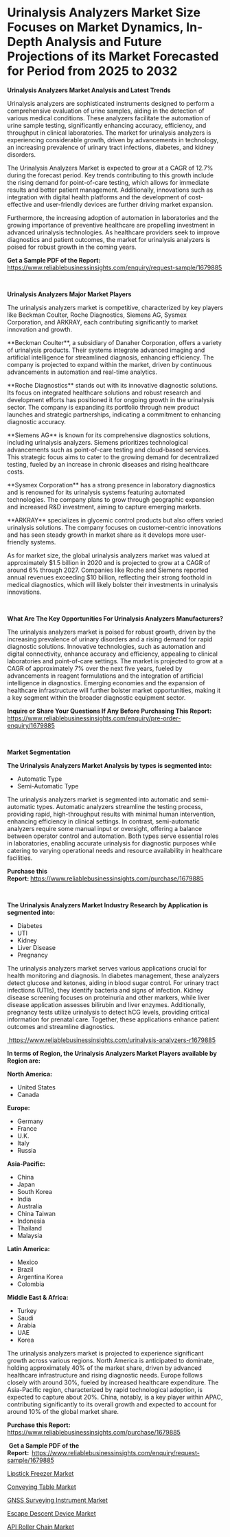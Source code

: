 <p><h1>Urinalysis Analyzers Market Size Focuses on Market Dynamics, In-Depth Analysis and Future Projections of its Market Forecasted for Period from 2025 to 2032</h1></p><p><strong>Urinalysis Analyzers Market Analysis and Latest Trends</strong></p>
<p><p>Urinalysis analyzers are sophisticated instruments designed to perform a comprehensive evaluation of urine samples, aiding in the detection of various medical conditions. These analyzers facilitate the automation of urine sample testing, significantly enhancing accuracy, efficiency, and throughput in clinical laboratories. The market for urinalysis analyzers is experiencing considerable growth, driven by advancements in technology, an increasing prevalence of urinary tract infections, diabetes, and kidney disorders.</p><p>The Urinalysis Analyzers Market is expected to grow at a CAGR of 12.7% during the forecast period. Key trends contributing to this growth include the rising demand for point-of-care testing, which allows for immediate results and better patient management. Additionally, innovations such as integration with digital health platforms and the development of cost-effective and user-friendly devices are further driving market expansion. </p><p>Furthermore, the increasing adoption of automation in laboratories and the growing importance of preventive healthcare are propelling investment in advanced urinalysis technologies. As healthcare providers seek to improve diagnostics and patient outcomes, the market for urinalysis analyzers is poised for robust growth in the coming years.</p></p>
<p><strong>Get a Sample PDF of the Report:&nbsp;</strong> <a href="https://www.reliablebusinessinsights.com/enquiry/request-sample/1679885?utm_campaign=62&utm_medium=2&utm_source=Github&utm_content=ia&utm_term=03032025&utm_id=urinalysis-analyzers">https://www.reliablebusinessinsights.com/enquiry/request-sample/1679885</a></p>
<p>&nbsp;</p>
<p><strong>Urinalysis Analyzers Major Market Players</strong></p>
<p><p>The urinalysis analyzers market is competitive, characterized by key players like Beckman Coulter, Roche Diagnostics, Siemens AG, Sysmex Corporation, and ARKRAY, each contributing significantly to market innovation and growth.</p><p>**Beckman Coulter**, a subsidiary of Danaher Corporation, offers a variety of urinalysis products. Their systems integrate advanced imaging and artificial intelligence for streamlined diagnosis, enhancing efficiency. The company is projected to expand within the market, driven by continuous advancements in automation and real-time analytics.</p><p>**Roche Diagnostics** stands out with its innovative diagnostic solutions. Its focus on integrated healthcare solutions and robust research and development efforts has positioned it for ongoing growth in the urinalysis sector. The company is expanding its portfolio through new product launches and strategic partnerships, indicating a commitment to enhancing diagnostic accuracy.</p><p>**Siemens AG** is known for its comprehensive diagnostics solutions, including urinalysis analyzers. Siemens prioritizes technological advancements such as point-of-care testing and cloud-based services. This strategic focus aims to cater to the growing demand for decentralized testing, fueled by an increase in chronic diseases and rising healthcare costs.</p><p>**Sysmex Corporation** has a strong presence in laboratory diagnostics and is renowned for its urinalysis systems featuring automated technologies. The company plans to grow through geographic expansion and increased R&D investment, aiming to capture emerging markets.</p><p>**ARKRAY** specializes in glycemic control products but also offers varied urinalysis solutions. The company focuses on customer-centric innovations and has seen steady growth in market share as it develops more user-friendly systems.</p><p>As for market size, the global urinalysis analyzers market was valued at approximately $1.5 billion in 2020 and is projected to grow at a CAGR of around 6% through 2027. Companies like Roche and Siemens reported annual revenues exceeding $10 billion, reflecting their strong foothold in medical diagnostics, which will likely bolster their investments in urinalysis innovations.</p></p>
<p>&nbsp;</p>
<p><strong>What Are The Key Opportunities For Urinalysis Analyzers Manufacturers?</strong></p>
<p><p>The urinalysis analyzers market is poised for robust growth, driven by the increasing prevalence of urinary disorders and a rising demand for rapid diagnostic solutions. Innovative technologies, such as automation and digital connectivity, enhance accuracy and efficiency, appealing to clinical laboratories and point-of-care settings. The market is projected to grow at a CAGR of approximately 7% over the next five years, fueled by advancements in reagent formulations and the integration of artificial intelligence in diagnostics. Emerging economies and the expansion of healthcare infrastructure will further bolster market opportunities, making it a key segment within the broader diagnostic equipment sector.</p></p>
<p><strong>Inquire or Share Your Questions If Any Before Purchasing This Report:</strong> <a href="https://www.reliablebusinessinsights.com/enquiry/pre-order-enquiry/1679885?utm_campaign=62&utm_medium=2&utm_source=Github&utm_content=ia&utm_term=03032025&utm_id=urinalysis-analyzers">https://www.reliablebusinessinsights.com/enquiry/pre-order-enquiry/1679885</a></p>
<p>&nbsp;</p>
<p><strong>Market Segmentation</strong></p>
<p><strong>The Urinalysis Analyzers Market Analysis by types is segmented into:</strong></p>
<p><ul><li>Automatic Type</li><li>Semi-Automatic Type</li></ul></p>
<p><p>The urinalysis analyzers market is segmented into automatic and semi-automatic types. Automatic analyzers streamline the testing process, providing rapid, high-throughput results with minimal human intervention, enhancing efficiency in clinical settings. In contrast, semi-automatic analyzers require some manual input or oversight, offering a balance between operator control and automation. Both types serve essential roles in laboratories, enabling accurate urinalysis for diagnostic purposes while catering to varying operational needs and resource availability in healthcare facilities.</p></p>
<p><strong>Purchase this Report:&nbsp;</strong><a href="https://www.reliablebusinessinsights.com/purchase/1679885?utm_campaign=62&utm_medium=2&utm_source=Github&utm_content=ia&utm_term=03032025&utm_id=urinalysis-analyzers">https://www.reliablebusinessinsights.com/purchase/1679885</a></p>
<p>&nbsp;</p>
<p><strong>The Urinalysis Analyzers Market Industry Research by Application is segmented into:</strong></p>
<p><ul><li>Diabetes</li><li>UTI</li><li>Kidney</li><li>Liver Disease</li><li>Pregnancy</li></ul></p>
<p><p>The urinalysis analyzers market serves various applications crucial for health monitoring and diagnosis. In diabetes management, these analyzers detect glucose and ketones, aiding in blood sugar control. For urinary tract infections (UTIs), they identify bacteria and signs of infection. Kidney disease screening focuses on proteinuria and other markers, while liver disease application assesses bilirubin and liver enzymes. Additionally, pregnancy tests utilize urinalysis to detect hCG levels, providing critical information for prenatal care. Together, these applications enhance patient outcomes and streamline diagnostics.</p></p>
<p><a href="https://www.reliablebusinessinsights.com/urinalysis-analyzers-r1679885?utm_campaign=62&utm_medium=2&utm_source=Github&utm_content=ia&utm_term=03032025&utm_id=urinalysis-analyzers">&nbsp;https://www.reliablebusinessinsights.com/urinalysis-analyzers-r1679885</a></p>
<p><strong>In terms of Region, the Urinalysis Analyzers Market Players available by Region are:</strong></p>
<p>
    <p> <strong> North America: </strong>
        <ul>
            <li>United States</li>
            <li>Canada</li>
        </ul>
        </p> 
    <p> <strong> Europe: </strong>
        <ul>
            <li>Germany</li>
            <li>France</li>
            <li>U.K.</li>
            <li>Italy</li>
            <li>Russia</li>
        </ul>
        </p> 
    <p> <strong> Asia-Pacific: </strong>
        <ul>
            <li>China</li>
            <li>Japan</li>
            <li>South Korea</li>
            <li>India</li>
            <li>Australia</li>
            <li>China Taiwan</li>
            <li>Indonesia</li>
            <li>Thailand</li>
            <li>Malaysia</li>
        </ul>
        </p> 
    <p> <strong> Latin America: </strong>
        <ul>
            <li>Mexico</li>
            <li>Brazil</li>
            <li>Argentina Korea</li>
            <li>Colombia</li>
        </ul>
        </p> 
    <p> <strong> Middle East & Africa: </strong>
        <ul>
            <li>Turkey</li>
            <li>Saudi</li>
            <li>Arabia</li>
            <li>UAE</li>
            <li>Korea</li>
        </ul>
    </p>
    </p>
<p><p>The urinalysis analyzers market is projected to experience significant growth across various regions. North America is anticipated to dominate, holding approximately 40% of the market share, driven by advanced healthcare infrastructure and rising diagnostic needs. Europe follows closely with around 30%, fueled by increased healthcare expenditure. The Asia-Pacific region, characterized by rapid technological adoption, is expected to capture about 20%. China, notably, is a key player within APAC, contributing significantly to its overall growth and expected to account for around 10% of the global market share.</p></p>
<p><strong>Purchase this Report: </strong><a href="https://www.reliablebusinessinsights.com/purchase/1679885?utm_campaign=62&utm_medium=2&utm_source=Github&utm_content=ia&utm_term=03032025&utm_id=urinalysis-analyzers">https://www.reliablebusinessinsights.com/purchase/1679885</a></p>
<p>&nbsp;<strong>Get a Sample PDF of the Report:&nbsp;&nbsp;</strong><a href="https://www.reliablebusinessinsights.com/enquiry/request-sample/1679885?utm_campaign=62&utm_medium=2&utm_source=Github&utm_content=ia&utm_term=03032025&utm_id=urinalysis-analyzers">https://www.reliablebusinessinsights.com/enquiry/request-sample/1679885</a></p>
<p><strong></strong></p>
<p><p><a href="https://github.com/lindaopodray/Market-Research-Report-List-1/blob/main/lipstick-freezer-market.md?utm_campaign=62&utm_medium=2&utm_source=Github&utm_content=ia&utm_term=03032025&utm_id=urinalysis-analyzers">Lipstick Freezer Market</a></p><p><a href="https://github.com/OlenFleming68/Market-Research-Report-List-1/blob/main/conveying-table-market.md?utm_campaign=62&utm_medium=2&utm_source=Github&utm_content=ia&utm_term=03032025&utm_id=urinalysis-analyzers">Conveying Table Market</a></p><p><a href="https://github.com/hammelximalschid/Market-Research-Report-List-1/blob/main/gnss-surveying-instrument-market.md?utm_campaign=62&utm_medium=2&utm_source=Github&utm_content=ia&utm_term=03032025&utm_id=urinalysis-analyzers">GNSS Surveying Instrument Market</a></p><p><a href="https://github.com/rodinayygacklezi/Market-Research-Report-List-1/blob/main/escape-descent-device-market.md?utm_campaign=62&utm_medium=2&utm_source=Github&utm_content=ia&utm_term=03032025&utm_id=urinalysis-analyzers">Escape Descent Device Market</a></p><p><a href="https://github.com/antonioc6hal/Market-Research-Report-List-1/blob/main/api-roller-chain-market.md?utm_campaign=62&utm_medium=2&utm_source=Github&utm_content=ia&utm_term=03032025&utm_id=urinalysis-analyzers">API Roller Chain Market</a></p></p>